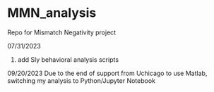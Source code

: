 # MMN_analysis
Repo for Mismatch Negativity project

07/31/2023
1. add Sly behavioral analysis scripts

09/20/2023
Due to the end of support from Uchicago to use Matlab, switching my analysis to Python/Jupyter Notebook